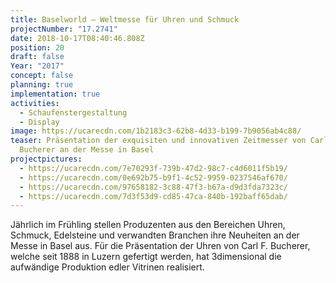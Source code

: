 ```yaml
---
title: Baselworld – Weltmesse für Uhren und Schmuck
projectNumber: "17.2741"
date: 2018-10-17T08:40:46.808Z
position: 20
draft: false
Year: "2017"
concept: false
planning: true
implementation: true
activities:
  - Schaufenstergestaltung
  - Display
image: https://ucarecdn.com/1b2183c3-62b8-4d33-b199-7b9056ab4c88/
teaser: Präsentation der exquisiten und innovativen Zeitmesser von Carl F.
  Bucherer an der Messe in Basel
projectpictures:
  - https://ucarecdn.com/7e70293f-739b-47d2-98c7-c4d6011f5b19/
  - https://ucarecdn.com/0e692b75-b9f1-4c52-9959-0237546af670/
  - https://ucarecdn.com/97658182-3c88-47f3-b67a-d9d3fda7323c/
  - https://ucarecdn.com/7d3f53d9-cd85-47ca-840b-192baff65dab/
---
```

Jährlich im Frühling stellen Produzenten aus den Bereichen Uhren, Schmuck, Edelsteine und verwandten Branchen ihre Neuheiten an der Messe in Basel aus. Für die Präsentation der Uhren von Carl F. Bucherer, welche seit 1888 in Luzern gefertigt werden, hat 3dimensional die aufwändige Produktion edler Vitrinen realisiert.
